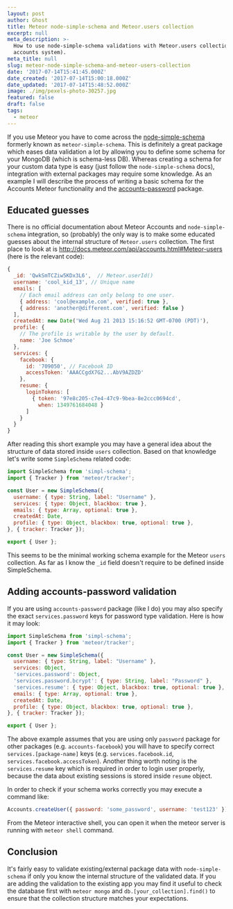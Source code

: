 ```yaml
---
layout: post
author: Ghost
title: Meteor node-simple-schema and Meteor.users collection
excerpt: null
meta_description: >-
  How to use node-simple-schema validations with Meteor.users collection (Meteor
  accounts system).
meta_title: null
slug: meteor-node-simple-schema-and-meteor-users-collection
date: '2017-07-14T15:41:45.000Z'
date_created: '2017-07-14T15:00:18.000Z'
date_updated: '2017-07-14T15:48:52.000Z'
image: ./img/pexels-photo-30257.jpg
featured: false
draft: false
tags:
  - meteor
---
```

If you use Meteor you have to come across the [node-simple-schema](https://github.com/aldeed/node-simple-schema) formerly known as `meteor-simple-schema`. This is definitely a great package which eases data validation a lot by allowing you to define some schema for your MongoDB (which is schema-less DB).
Whereas creating a schema for your custom data type is easy (just follow the `node-simple-schema` docs), integration with external packages may require some knowledge. As an example I will describe the process of writing a basic schema for the Accounts Meteor functionality and the [accounts-password](https://docs.meteor.com/api/passwords.html) package.

## Educated guesses

There is no official documentation about Meteor Accounts and `node-simple-schema` integration, so (probably) the only way is to make some educated guesses about the internal structure of `Meteor.users` collection. The first place to look at is http://docs.meteor.com/api/accounts.html#Meteor-users (here is the relevant code):

```javascript
{
  _id: 'QwkSmTCZiw5KDx3L6',  // Meteor.userId()
  username: 'cool_kid_13', // Unique name
  emails: [
    // Each email address can only belong to one user.
    { address: 'cool@example.com', verified: true },
    { address: 'another@different.com', verified: false }
  ],
  createdAt: new Date('Wed Aug 21 2013 15:16:52 GMT-0700 (PDT)'),
  profile: {
    // The profile is writable by the user by default.
    name: 'Joe Schmoe'
  },
  services: {
    facebook: {
      id: '709050', // Facebook ID
      accessToken: 'AAACCgdX7G2...AbV9AZDZD'
    },
    resume: {
      loginTokens: [
        { token: '97e8c205-c7e4-47c9-9bea-8e2ccc0694cd',
          when: 1349761684048 }
      ]
    }
  }
}
```

After reading this short example you may have a general idea about the structure of data stored inside `users` collection. Based on that knowledge let's write some `SimpleSchema` related code:

```javascript
import SimpleSchema from 'simpl-schema';
import { Tracker } from 'meteor/tracker';

const User = new SimpleSchema({
  username: { type: String, label: "Username" },
  services: { type: Object, blackbox: true },
  emails: { type: Array, optional: true },
  createdAt: Date,
  profile: { type: Object, blackbox: true, optional: true },
}, { tracker: Tracker });

export { User };
```

This seems to be the minimal working schema example for the Meteor `users` collection. As far as I know the `_id` field doesn't require to be defined inside SimpleSchema.

## Adding accounts-password validation

If you are using `accounts-password` package (like I do) you may also specify the exact `services.password` keys for password type validation. Here is how it may look:

```javascript
import SimpleSchema from 'simpl-schema';
import { Tracker } from 'meteor/tracker';

const User = new SimpleSchema({
  username: { type: String, label: "Username" },
  services: Object,
  'services.password': Object,
  'services.password.bcrypt': { type: String, label: "Password" },
  'services.resume': { type: Object, blackbox: true, optional: true },
  emails: { type: Array, optional: true },
  createdAt: Date,
  profile: { type: Object, blackbox: true, optional: true },
}, { tracker: Tracker });

export { User };
```

The above example assumes that you are using only `password` package for other packages (e.g. `accounts-facebook`) you will have to specify correct `services.[package-name]` keys (e.g. `services.facebook.id`, `services.facebook.accessToken`).
Another thing worth noting is the `services.resume` key which is required in order to login user properly, because the data about existing sessions is stored inside `resume` object.

In order to check if your schema works correctly you may execute a command like:
```javascript
Accounts.createUser({ password: 'some_password', username: 'test123' })
```
From the Meteor interactive shell, you can open it when the meteor server is running with `meteor shell` command.

## Conclusion

It's fairly easy to validate existing/external package data with `node-simple-schema` if only you know the internal structure of the validated data. If you are adding the validation to the existing app you may find it useful to check the database first with `meteor mongo` and `db.[your_collection].find()` to ensure that the collection structure matches your expectations.
